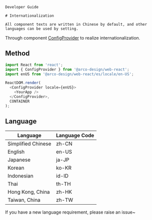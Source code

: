`````
Developer Guide

# Internationalization

All component texts are written in Chinese by default, and other languages can be used by setting.
`````

Through component [ConfigProvider](/react/components/config-provider) to realize internationalization.

## Method

```js
import React from 'react';
import { ConfigProvider } from '@arco-design/web-react';
import enUS from '@arco-design/web-react/es/locale/en-US';

ReactDOM.render(
  <ConfigProvider locale={enUS}>
    <YourApp />
  </ConfigProvider>,
  CONTAINER
);
```

## Language

|Language|Language Code|
|---|---|
|Simplified Chinese|zh-CN|
|English|en-US|
|Japanese|ja-JP|
|Korean|ko-KR|
|Indonesian|id-ID|
|Thai|th-TH|
|Hong Kong, China|zh-HK|
|Taiwan, China|zh-TW|

If you have a new language requirement, please raise an issue~
